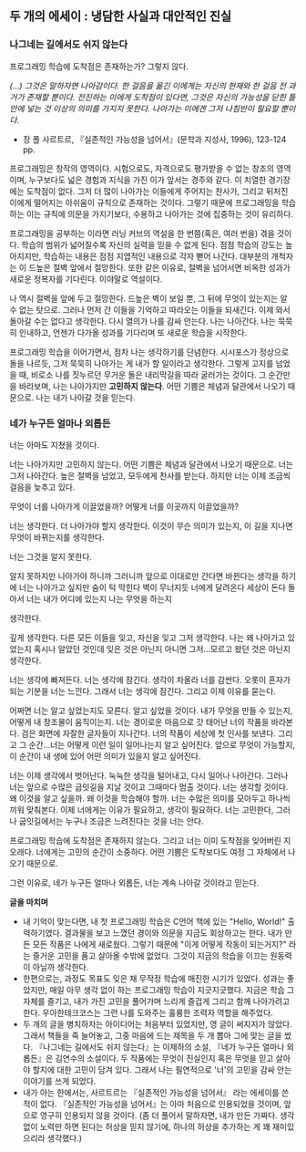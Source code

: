## 두 개의 에세이 : 냉담한 사실과 대안적인 진실

### 나그네는 길에서도 쉬지 않는다

프로그래밍 학습에 도착점은 존재하는가? 그렇지 않다.

*(...) 그것은 말하자면 나아감이다. 한 걸음을 옮긴 이에게는 자신의 현재와 한 걸음 전 과거가 존재할 뿐이다. 전진하는 이에게 도착점이 있다면, 그것은 자신의 가능성을 닫힌 틀 안에 넣는 것 이상의 의미를 가지지 못한다. 나아가는 이에겐 그저 나침반이 필요할 뿐이다.* 

- 장 폴 사르트르, 『실존적인 가능성을 넘어서』(문학과 지성사, 1996), 123-124 pp.

프로그래밍은 창작의 영역이다. 시험으로도, 자격으로도 평가받을 수 없는 창조의 영역이며, 누구보다도 넓은 경험과 지식을 가진 이가 앞서는 경주와 같다. 이 치열한 경기장에는 도착점이 없다. 그저 더 많이 나아가는 이들에게 주어지는 찬사가, 그리고 뒤처진 이에게 떨어지는 아쉬움이 규칙으로 존재하는 것이다. 그렇기 때문에 프로그래밍을 학습하는 이는 규칙에 의문을 가지기보다, 수용하고 나아가는 것에 집중하는 것이 유리하다.

프로그래밍을 공부하는 이라면 러닝 커브의 역설을 한 번쯤(혹은, 여러 번을) 겪을 것이다. 학습의 범위가 넓어질수록 자신의 실력을 믿을 수 없게 된다. 점점 학습의 강도는 높아지지만, 학습하는 내용은 점점 지엽적인 내용으로 각자 뻗어 나간다. 대부분의 개척자는 이 드높은 절벽 앞에서 절망한다. 또한 같은 이유로, 절벽을 넘어서면 비옥한 성과가 새로운 정복자를 기다린다. 이야말로 역설이다.

나 역시 절벽을 앞에 두고 절망한다. 드높은 벽이 보일 뿐, 그 뒤에 무엇이 있는지는 알 수 없는 탓으로. 그러나 먼저 간 이들을 기억하고 따라오는 이들을 되새긴다. 이제 와서 돌아갈 수는 없다고 생각한다. 다시 열의가 나를 감싸 안는다. 나는 나아간다. 나는 묵묵히 인내하고, 언젠가 다가올 성과를 기다리며 또 새로운 학습을 시작한다.

프로그래밍 학습을 이어가면서, 점차 나는 생각하기를 단념한다. 시시포스가 정상으로 돌을 나르듯, 그저 묵묵히 나아가는 게 내가 할 일이라고 생각한다. 그렇게 고지를 넘었을 때, 비로소 나를 짓누르던 무거운 돌은 내리막길을 따라 굴러가는 것이다. 그 순간만을 바라보며, 나는 나아가지만 **고민하지 않는다**. 어떤 기쁨은 체념과 달관에서 나오기 때문으로. 나는 내가 나아갈 것을 믿는다.



### 네가 누구든 얼마나 외롭든

너는 아마도 지쳤을 것이다.

너는 나아가지만 고민하지 않는다. 어떤 기쁨은 체념과 달관에서 나오기 때문으로. 너는 그저 나아간다. 높은 절벽을 넘었고, 모두에게 찬사를 받는다. 하지만 너는 이제 조금씩 걸음을 늦추고 있다.

무엇이 너를 나아가게 이끌었을까? 어떻게 너를 이곳까지 이끌었을까?

너는 생각한다. 더 나아가야 할지 생각한다. 이것이 무슨 의미가 있는지, 이 길을 지나면 무엇이 바뀌는지를 생각한다. 

너는 그것을 알지 못한다. 

알지 못하지만 나아가야 하니까 그러니까 앞으로 이대로만 간다면 바뀐다는 생각을 하기에 너는 나아가고 싶지만 숨이 턱 막힌다 벽이 무너지듯 너에게 달려온다 세상이 돈다 돌아서 너는 내가 어디에 있는지 나는 무엇을 하는지

생각한다.

깊게 생각한다. 다른 모든 이들을 잊고, 자신을 잊고 그저 생각한다. 나는 왜 나아가고 있었는지 혹시나 알았던 것인데 잊은 것은 아닌지 아니면 그저...모르고 왔던 것은 아닌지 생각한다.

너는 생각에 빠져든다. 너는 생각에 잠긴다. 생각이 차올라 너를 감싼다. 오롯이 혼자가 되는 기분을 너는 느낀다. 그래서 너는 생각에 잠긴다. 그리고 이제 이유를 묻는다.

어쩌면 너는 알고 싶었는지도 모른다. 알고 싶었을 것이다. 내가 무엇을 만들 수 있는지, 어떻게 내 창조물이 움직이는지. 너는 경이로운 마음으로 갓 태어난 너의 작품을 바라본다. 검은 화면에 자잘한 글자들이 지나간다. 너의 작품이 세상에 첫 인사를 보낸다. 그리고 그 순간...너는 어떻게 이런 일이 일어나는지 알고 싶어진다. 앞으로 무엇이 가능할지, 이 순간이 내 생에 있어 어떤 의미가 있을지 알고 싶어진다.

너는 이제 생각에서 벗어난다. 눅눅한 생각을 털어내고, 다시 일어나 나아간다. 그러나 너는 앞으로 수많은 굽잇길을 지날 것이고 그때마다 멈출 것이다. 너는 생각할 것이다. 왜 이것을 알고 싶을까. 왜 이것을 학습해야 할까. 너는 수많은 의미를 모아두고 하나씩 끼워 맞춰본다. 이제 너에게는 이유가 필요하고, 생각이 필요하다. 너는 고민한다, 그러나 굽잇길에서는 누구나 조금은 느려진다는 것을 너는 안다.

프로그래밍 학습에 도착점은 존재하지 않는다. 그리고 너는 이미 도착점을 잊어버린 지 오래다. 너에게는 고민의 순간이 소중하다. 어떤 기쁨은 도착보다도 여정 그 자체에서 나오기 때문으로. 

그런 이유로, 네가 누구든 얼마나 외롭든, 너는 계속 나아갈 것이라고 믿는다.



**글을 마치며**

- 내 기억이 맞는다면, 내 첫 프로그래밍 학습은 C언어 책에 있는 "Hello, World!" 출력하기였다. 결과물을 보고 느꼈던 경이와 의문을 지금도 회상하고는 한다. 
  내가 만든 모든 작품은 나에게 새로웠다. 그렇기 때문에 "이게 어떻게 작동이 되는거지?" 라는 즐거운 고민을 품고 살아올 수밖에 없었다. 그것이 지금의 학습을 이끄는 원동력이 아닐까 생각한다. 
- 한편으로는, 과정도 목표도 잊은 채 무작정 학습에 매진한 시기가 있었다. 성과는 좋았지만, 매일 아무 생각 없이 하는 프로그래밍 학습이 지긋지긋했다. 지금은 학습 그 자체를 즐기고, 내가 가진 고민을 풀어가며 느리게 즐겁게 그리고 함께 나아가려고 한다. 
  우아한테크코스는 그런 나를 도와주는 훌륭한 조력자 역할을 해주었다.
- 두 개의 글을 병치하자는 아이디어는 처음부터 있었지만, 영 글이 써지지가 않았다. 그래서 책들을 죽 늘어놓고, 그중 마음에 드는 제목을 두 개 뽑아 그에 맞는 글을 썼다. 『나그네는 길에서도 쉬지 않는다』는 이제하의 소설, 『네가 누구든 얼마나 외롭든』은 김연수의 소설이다. 두 작품에는 무엇이 진실인지 혹은 무엇을 믿고 살아야 할지에 대한 고민이 담겨 있다. 그래서 나는 필연적으로 '너'의 고민을 감싸 안는 이야기를 쓰게 되었다.
- 내가 아는 한에서는, 사르트르는 『실존적인 가능성을 넘어서』 라는 에세이를 쓴 적이 없다. 『실존적인 가능성을 넘어서』는 아마 처음으로 인용되었을 것이며, 앞으로 영구히 인용되지 않을 것이다. 
  (좀 더 풀어서 말하자면, 내가 만든 가짜다. 생각 없이 노력만 하면 된다는 허상을 믿지 않기에, 하나의 허상을 추가하는 게 꽤 재미있으리라 생각했다.)





